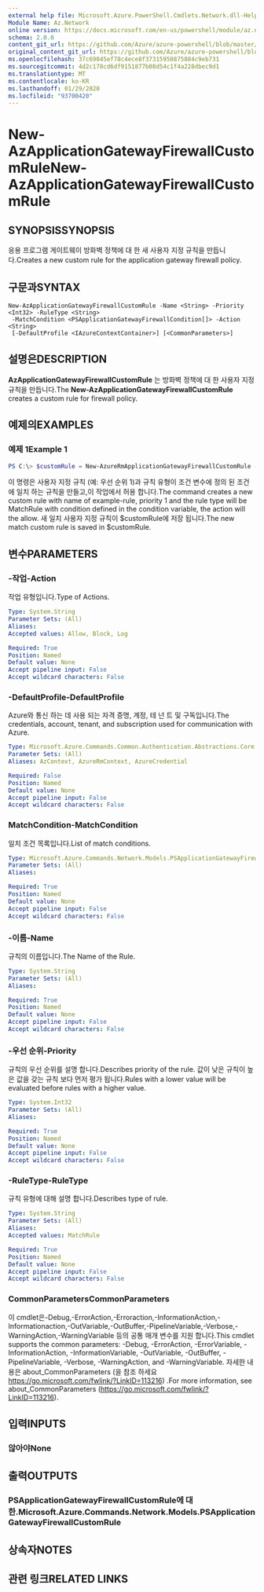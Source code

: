 ```yaml
---
external help file: Microsoft.Azure.PowerShell.Cmdlets.Network.dll-Help.xml
Module Name: Az.Network
online version: https://docs.microsoft.com/en-us/powershell/module/az.network/new-azapplicationgatewayfirewallcustomrule
schema: 2.0.0
content_git_url: https://github.com/Azure/azure-powershell/blob/master/src/Network/Network/help/New-AzApplicationGatewayFirewallCustomRule.md
original_content_git_url: https://github.com/Azure/azure-powershell/blob/master/src/Network/Network/help/New-AzApplicationGatewayFirewallCustomRule.md
ms.openlocfilehash: 37c69045ef78c4ece8f37315950875884c9eb731
ms.sourcegitcommit: 4d2c178cd6df9151877b08d54c1f4a228dbec9d1
ms.translationtype: MT
ms.contentlocale: ko-KR
ms.lasthandoff: 01/29/2020
ms.locfileid: "93700420"
---
```

# <span data-ttu-id="0fb80-101">New-AzApplicationGatewayFirewallCustomRule</span><span class="sxs-lookup"><span data-stu-id="0fb80-101">New-AzApplicationGatewayFirewallCustomRule</span></span>

## <span data-ttu-id="0fb80-102">SYNOPSIS</span><span class="sxs-lookup"><span data-stu-id="0fb80-102">SYNOPSIS</span></span>
<span data-ttu-id="0fb80-103">응용 프로그램 게이트웨이 방화벽 정책에 대 한 새 사용자 지정 규칙을 만듭니다.</span><span class="sxs-lookup"><span data-stu-id="0fb80-103">Creates a new custom rule for the application gateway firewall policy.</span></span>

## <span data-ttu-id="0fb80-104">구문과</span><span class="sxs-lookup"><span data-stu-id="0fb80-104">SYNTAX</span></span>

```
New-AzApplicationGatewayFirewallCustomRule -Name <String> -Priority <Int32> -RuleType <String>
 -MatchCondition <PSApplicationGatewayFirewallCondition[]> -Action <String>
 [-DefaultProfile <IAzureContextContainer>] [<CommonParameters>]
```

## <span data-ttu-id="0fb80-105">설명은</span><span class="sxs-lookup"><span data-stu-id="0fb80-105">DESCRIPTION</span></span>
<span data-ttu-id="0fb80-106">**AzApplicationGatewayFirewallCustomRule** 는 방화벽 정책에 대 한 사용자 지정 규칙을 만듭니다.</span><span class="sxs-lookup"><span data-stu-id="0fb80-106">The **New-AzApplicationGatewayFirewallCustomRule** creates a custom rule for firewall policy.</span></span>

## <span data-ttu-id="0fb80-107">예제의</span><span class="sxs-lookup"><span data-stu-id="0fb80-107">EXAMPLES</span></span>

### <span data-ttu-id="0fb80-108">예제 1</span><span class="sxs-lookup"><span data-stu-id="0fb80-108">Example 1</span></span>
```powershell
PS C:\> $customRule = New-AzureRmApplicationGatewayFirewallCustomRule -Name example-rule -Priority 1 -RuleType MatchRule -matchConditons $condtion -Action Allow
```

<span data-ttu-id="0fb80-109">이 명령은 사용자 지정 규칙 (예: 우선 순위 1)과 규칙 유형이 조건 변수에 정의 된 조건에 일치 하는 규칙을 만들고,이 작업에서 허용 합니다.</span><span class="sxs-lookup"><span data-stu-id="0fb80-109">The command creates a new custom rule with name of example-rule, priority 1 and the rule type will be MatchRule with condition defined in the condition variable, the action will the allow.</span></span> <span data-ttu-id="0fb80-110">새 일치 사용자 지정 규칙이 $customRule에 저장 됩니다.</span><span class="sxs-lookup"><span data-stu-id="0fb80-110">The new match custom rule is saved in $customRule.</span></span>

## <span data-ttu-id="0fb80-111">변수</span><span class="sxs-lookup"><span data-stu-id="0fb80-111">PARAMETERS</span></span>

### <span data-ttu-id="0fb80-112">-작업</span><span class="sxs-lookup"><span data-stu-id="0fb80-112">-Action</span></span>
<span data-ttu-id="0fb80-113">작업 유형입니다.</span><span class="sxs-lookup"><span data-stu-id="0fb80-113">Type of Actions.</span></span>

```yaml
Type: System.String
Parameter Sets: (All)
Aliases:
Accepted values: Allow, Block, Log

Required: True
Position: Named
Default value: None
Accept pipeline input: False
Accept wildcard characters: False
```

### <span data-ttu-id="0fb80-114">-DefaultProfile</span><span class="sxs-lookup"><span data-stu-id="0fb80-114">-DefaultProfile</span></span>
<span data-ttu-id="0fb80-115">Azure와 통신 하는 데 사용 되는 자격 증명, 계정, 테 넌 트 및 구독입니다.</span><span class="sxs-lookup"><span data-stu-id="0fb80-115">The credentials, account, tenant, and subscription used for communication with Azure.</span></span>

```yaml
Type: Microsoft.Azure.Commands.Common.Authentication.Abstractions.Core.IAzureContextContainer
Parameter Sets: (All)
Aliases: AzContext, AzureRmContext, AzureCredential

Required: False
Position: Named
Default value: None
Accept pipeline input: False
Accept wildcard characters: False
```

### <span data-ttu-id="0fb80-116">MatchCondition</span><span class="sxs-lookup"><span data-stu-id="0fb80-116">-MatchCondition</span></span>
<span data-ttu-id="0fb80-117">일치 조건 목록입니다.</span><span class="sxs-lookup"><span data-stu-id="0fb80-117">List of match conditions.</span></span>

```yaml
Type: Microsoft.Azure.Commands.Network.Models.PSApplicationGatewayFirewallCondition[]
Parameter Sets: (All)
Aliases:

Required: True
Position: Named
Default value: None
Accept pipeline input: False
Accept wildcard characters: False
```

### <span data-ttu-id="0fb80-118">-이름</span><span class="sxs-lookup"><span data-stu-id="0fb80-118">-Name</span></span>
<span data-ttu-id="0fb80-119">규칙의 이름입니다.</span><span class="sxs-lookup"><span data-stu-id="0fb80-119">The Name of the Rule.</span></span>

```yaml
Type: System.String
Parameter Sets: (All)
Aliases:

Required: True
Position: Named
Default value: None
Accept pipeline input: False
Accept wildcard characters: False
```

### <span data-ttu-id="0fb80-120">-우선 순위</span><span class="sxs-lookup"><span data-stu-id="0fb80-120">-Priority</span></span>
<span data-ttu-id="0fb80-121">규칙의 우선 순위를 설명 합니다.</span><span class="sxs-lookup"><span data-stu-id="0fb80-121">Describes priority of the rule.</span></span>
<span data-ttu-id="0fb80-122">값이 낮은 규칙이 높은 값을 갖는 규칙 보다 먼저 평가 됩니다.</span><span class="sxs-lookup"><span data-stu-id="0fb80-122">Rules with a lower value will be evaluated before rules with a higher value.</span></span>

```yaml
Type: System.Int32
Parameter Sets: (All)
Aliases:

Required: True
Position: Named
Default value: None
Accept pipeline input: False
Accept wildcard characters: False
```

### <span data-ttu-id="0fb80-123">-RuleType</span><span class="sxs-lookup"><span data-stu-id="0fb80-123">-RuleType</span></span>
<span data-ttu-id="0fb80-124">규칙 유형에 대해 설명 합니다.</span><span class="sxs-lookup"><span data-stu-id="0fb80-124">Describes type of rule.</span></span>

```yaml
Type: System.String
Parameter Sets: (All)
Aliases:
Accepted values: MatchRule

Required: True
Position: Named
Default value: None
Accept pipeline input: False
Accept wildcard characters: False
```

### <span data-ttu-id="0fb80-125">CommonParameters</span><span class="sxs-lookup"><span data-stu-id="0fb80-125">CommonParameters</span></span>
<span data-ttu-id="0fb80-126">이 cmdlet은-Debug,-ErrorAction,-Erroraction,-InformationAction,-Informationaction,-OutVariable,-OutBuffer,-PipelineVariable,-Verbose,-WarningAction,-WarningVariable 등의 공통 매개 변수를 지원 합니다.</span><span class="sxs-lookup"><span data-stu-id="0fb80-126">This cmdlet supports the common parameters: -Debug, -ErrorAction, -ErrorVariable, -InformationAction, -InformationVariable, -OutVariable, -OutBuffer, -PipelineVariable, -Verbose, -WarningAction, and -WarningVariable.</span></span> <span data-ttu-id="0fb80-127">자세한 내용은 about_CommonParameters (을 참조 하세요 https://go.microsoft.com/fwlink/?LinkID=113216) .</span><span class="sxs-lookup"><span data-stu-id="0fb80-127">For more information, see about_CommonParameters (https://go.microsoft.com/fwlink/?LinkID=113216).</span></span>

## <span data-ttu-id="0fb80-128">입력</span><span class="sxs-lookup"><span data-stu-id="0fb80-128">INPUTS</span></span>

### <span data-ttu-id="0fb80-129">않아야</span><span class="sxs-lookup"><span data-stu-id="0fb80-129">None</span></span>

## <span data-ttu-id="0fb80-130">출력</span><span class="sxs-lookup"><span data-stu-id="0fb80-130">OUTPUTS</span></span>

### <span data-ttu-id="0fb80-131">PSApplicationGatewayFirewallCustomRule에 대 한.</span><span class="sxs-lookup"><span data-stu-id="0fb80-131">Microsoft.Azure.Commands.Network.Models.PSApplicationGatewayFirewallCustomRule</span></span>

## <span data-ttu-id="0fb80-132">상속자</span><span class="sxs-lookup"><span data-stu-id="0fb80-132">NOTES</span></span>

## <span data-ttu-id="0fb80-133">관련 링크</span><span class="sxs-lookup"><span data-stu-id="0fb80-133">RELATED LINKS</span></span>
